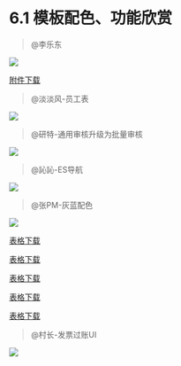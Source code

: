 # 6.1 模板配色、功能欣赏

> @李乐东

![](./4001-1.png)

[附件下载](./4001-1.xls )


> @淡淡风-员工表
  
![](./6.1.1.jpg)

> @研特-通用审核升级为批量审核
  
![](./6.1.2.png)

> @訫訫-ES导航
  
![](./6.1.3.jpg)

> @张PM-灰蓝配色
  
![](./6.1.4.jpg)
  
<a href="./6.1.5.xls" download> 表格下载</a>

[表格下载](./6.1.5.xls ':ignore')

[表格下载](../01/6.1.5.xls ':ignore')

[表格下载](c6/01/6.1.5.xls ':ignore')

[表格下载](c6/01/6.1.5.xls)
	
> @村长-发票过账UI

![](./6.1.5.gif)

